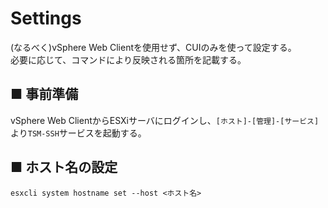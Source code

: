 # Settings
(なるべく)vSphere Web Clientを使用せず、CUIのみを使って設定する。  
必要に応じて、コマンドにより反映される箇所を記載する。
## ■ 事前準備
vSphere Web ClientからESXiサーバにログインし、`[ホスト]-[管理]-[サービス]`より`TSM-SSH`サービスを起動する。

## ■ ホスト名の設定
```
esxcli system hostname set --host <ホスト名>
```
